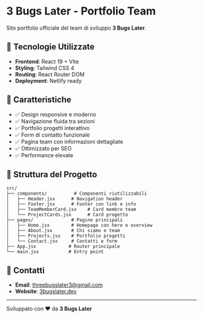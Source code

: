 # 3 Bugs Later - Portfolio Team

Sito portfolio ufficiale del team di sviluppo **3 Bugs Later**.

## 🚀 Tecnologie Utilizzate

- **Frontend**: React 19 + Vite
- **Styling**: Tailwind CSS 4
- **Routing**: React Router DOM
- **Deployment**: Netlify ready

## 🎯 Caratteristiche

- ✅ Design responsive e moderno
- ✅ Navigazione fluida tra sezioni
- ✅ Portfolio progetti interattivo
- ✅ Form di contatto funzionale
- ✅ Pagina team con informazioni dettagliate
- ✅ Ottimizzato per SEO
- ✅ Performance elevate

## 📁 Struttura del Progetto

```
src/
├── components/          # Componenti riutilizzabili 
│   ├── Header.jsx      # Navigation header
│   ├── Footer.jsx      # Footer con link e info
│   ├── TeamMemberCard.jsx    # Card membro team
│   └── ProjectCards.jsx      # Card progetto
├── pages/              # Pagine principali
│   ├── Home.jsx        # Homepage con hero e overview
│   ├── About.jsx       # Chi siamo e team
│   ├── Projects.jsx    # Portfolio progetti
│   └── Contact.jsx     # Contatti e form
├── App.jsx            # Router principale
└── main.jsx           # Entry point
```

## 📧 Contatti

- **Email**: threebugslater3@gmail.com
- **Website**: [3bugslater.dev](https://3bugslater.dev)

---

Sviluppato con ❤️ da **3 Bugs Later**